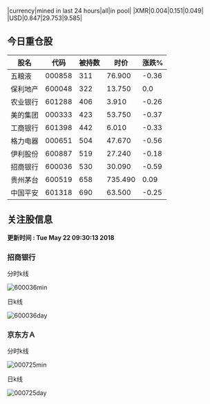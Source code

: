 |currency|mined in last 24 hours|all|in pool|
|XMR|0.004|0.151|0.049|
|USD|0.847|29.753|9.585|

## 今日重仓股 

|股名|代码|被持数|时价|涨跌%|
|---|---|---|---|---|
|五粮液|000858|311|76.900|-0.36|
|保利地产|600048|322|13.750|0.0|
|农业银行|601288|406|3.910|-0.26|
|美的集团|000333|423|53.750|-0.37|
|工商银行|601398|442|6.010|-0.33|
|格力电器|000651|504|47.670|-0.56|
|伊利股份|600887|519|27.240|-0.18|
|招商银行|600036|530|30.090|-0.59|
|贵州茅台|600519|658|735.490|0.09|
|中国平安|601318|690|63.500|-0.25|

## 关注股信息
**更新时间 : Tue May 22 09:30:13 2018**
### 招商银行 
分时k线

![600036min](http://image.sinajs.cn/newchart/min/n/sh600036.gif)

日k线

![600036day](http://image.sinajs.cn/newchart/daily/n/sh600036.gif)

### 京东方Ａ 
分时k线

![000725min](http://image.sinajs.cn/newchart/min/n/sz000725.gif)

日k线

![000725day](http://image.sinajs.cn/newchart/daily/n/sz000725.gif)
